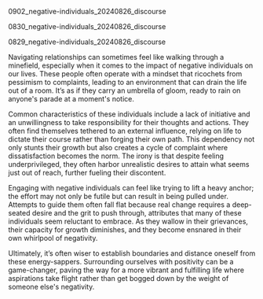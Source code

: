 
0902_negative-individuals_20240826_discourse


0830_negative-individuals_20240826_discourse


0829_negative-individuals_20240826_discourse

Navigating relationships can sometimes feel like walking through a minefield, especially when it comes to the impact of negative individuals on our lives. These people often operate with a mindset that ricochets from pessimism to complaints, leading to an environment that can drain the life out of a room. It’s as if they carry an umbrella of gloom, ready to rain on anyone's parade at a moment's notice.

Common characteristics of these individuals include a lack of initiative and an unwillingness to take responsibility for their thoughts and actions. They often find themselves tethered to an external influence, relying on life to dictate their course rather than forging their own path. This dependency not only stunts their growth but also creates a cycle of complaint where dissatisfaction becomes the norm. The irony is that despite feeling underprivileged, they often harbor unrealistic desires to attain what seems just out of reach, further fueling their discontent.

Engaging with negative individuals can feel like trying to lift a heavy anchor; the effort may not only be futile but can result in being pulled under. Attempts to guide them often fall flat because real change requires a deep-seated desire and the grit to push through, attributes that many of these individuals seem reluctant to embrace. As they wallow in their grievances, their capacity for growth diminishes, and they become ensnared in their own whirlpool of negativity.

Ultimately, it’s often wiser to establish boundaries and distance oneself from these energy-sappers. Surrounding ourselves with positivity can be a game-changer, paving the way for a more vibrant and fulfilling life where aspirations take flight rather than get bogged down by the weight of someone else's negativity.